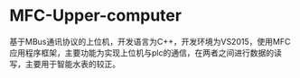 # MFC-Upper-computer
基于MBus通讯协议的上位机，开发语言为C++，开发环境为VS2015，使用MFC应用程序框架，主要功能为实现上位机与plc的通信，在两者之间进行数据的读写，主要用于智能水表的较正。
